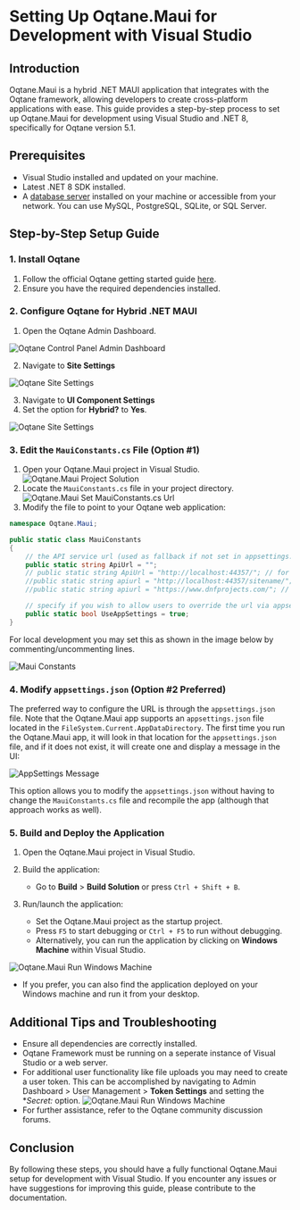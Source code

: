 
# Setting Up Oqtane.Maui for Development with Visual Studio

## Introduction

Oqtane.Maui is a hybrid .NET MAUI application that integrates with the Oqtane framework, allowing developers to create cross-platform applications with ease. This guide provides a step-by-step process to set up Oqtane.Maui for development using Visual Studio and .NET 8, specifically for Oqtane version 5.1.

## Prerequisites

- Visual Studio installed and updated on your machine.
- Latest .NET 8 SDK installed.
- A [database server](databases.md) installed on your machine or accessible from your network. You can use MySQL, PostgreSQL, SQLite, or SQL Server.

## Step-by-Step Setup Guide

### 1. Install Oqtane

1. Follow the official Oqtane getting started guide [here](index.md).
2. Ensure you have the required dependencies installed.

### 2. Configure Oqtane for Hybrid .NET MAUI

1. Open the Oqtane Admin Dashboard.

![Oqtane Control Panel Admin Dashboard](./assets/control-panel-admin-dashboard.png)

2. Navigate to **Site Settings**

![Oqtane Site Settings](./assets/admin-dashboard-site-settings.png)

3. Navigate to **UI Component Settings**
4. Set the option for **Hybrid?** to **Yes**.

![Oqtane Site Settings](./assets/site-settings-ui-component-settings-hybrid-enabled.png)

### 3. Edit the `MauiConstants.cs` File (Option #1)

1. Open your Oqtane.Maui project in Visual Studio. ![Oqtane.Maui Project Solution](./assets/maui-solution.png)
2. Locate the `MauiConstants.cs` file in your project directory. ![Oqtane.Maui Set MauiConstants.cs Url](./assets/maui-set-url.png)
3. Modify the file to point to your Oqtane web application:

```csharp
namespace Oqtane.Maui;

public static class MauiConstants
{
    // the API service url (used as fallback if not set in appsettings.json)
    public static string ApiUrl = ""; 
    // public static string ApiUrl = "http://localhost:44357/"; // for local development (Oqtane.Server must be already running for MAUI client to connect)
    //public static string apiurl = "http://localhost:44357/sitename/"; // local microsite example
    //public static string apiurl = "https://www.dnfprojects.com/"; // for testing remote site

    // specify if you wish to allow users to override the url via appsettings.json in the AppDataDirectory
    public static bool UseAppSettings = true;
}
```

For local development you may set this as shown in the image below by commenting/uncommenting lines.

![Maui Constants](./assets/maui-set-local-development-url.png)

### 4. Modify `appsettings.json` (Option #2 Preferred)

The preferred way to configure the URL is through the `appsettings.json` file. Note that the Oqtane.Maui app supports an `appsettings.json` file located in the `FileSystem.Current.AppDataDirectory`. The first time you run the Oqtane.Maui app, it will look in that location for the `appsettings.json` file, and if it does not exist, it will create one and display a message in the UI:

![AppSettings Message](./assets/maui-set-url.png)

This option allows you to modify the `appsettings.json` without having to change the `MauiConstants.cs` file and recompile the app (although that approach works as well).

### 5. Build and Deploy the Application

1. Open the Oqtane.Maui project in Visual Studio.
2. Build the application:
   - Go to **Build** > **Build Solution** or press `Ctrl + Shift + B`.

3. Run/launch the application:
   - Set the Oqtane.Maui project as the startup project.
   - Press `F5` to start debugging or `Ctrl + F5` to run without debugging.
   - Alternatively, you can run the application by clicking on **Windows Machine** within Visual Studio.

  ![Oqtane.Maui Run Windows Machine](./assets/maui-run-windows-machine.png)
  
   - If you prefer, you can also find the application deployed on your Windows machine and run it from your desktop.

## Additional Tips and Troubleshooting

- Ensure all dependencies are correctly installed.
- Oqtane Framework must be running on a seperate instance of Visual Studio or a web server.
- For additional user functionality like file uploads you may need to create a user token.
  This can be accomplished by navigating to Admin Dashboard > User Management > **Token Settings** and setting the **Secret:* option.
  ![Oqtane.Maui Run Windows Machine](./assets/user-management-token-settings.png)
- For further assistance, refer to the Oqtane community discussion forums.

## Conclusion

By following these steps, you should have a fully functional Oqtane.Maui setup for development with Visual Studio. If you encounter any issues or have suggestions for improving this guide, please contribute to the documentation.
